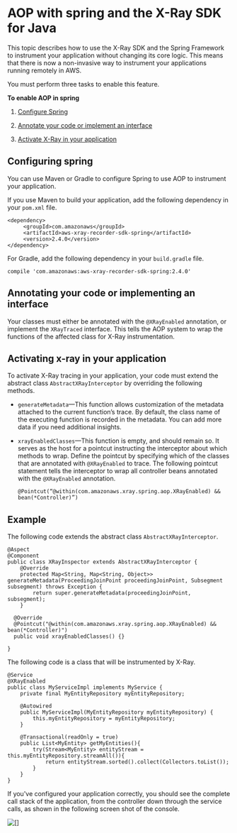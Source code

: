 # AOP with spring and the X\-Ray SDK for Java<a name="xray-sdk-java-aop-spring"></a>

This topic describes how to use the X\-Ray SDK and the Spring Framework to instrument your application without changing its core logic\. This means that there is now a non\-invasive way to instrument your applications running remotely in AWS\.

You must perform three tasks to enable this feature\.

**To enable AOP in spring**

1. [Configure Spring](#xray-sdk-java-aop-spring-configuration)

1. [Annotate your code or implement an interface](#xray-sdk-java-aop-annotate-or-implement)

1. [Activate X\-Ray in your application](#xray-sdk-java-aop-activate-xray)

## Configuring spring<a name="xray-sdk-java-aop-spring-configuration"></a>

You can use Maven or Gradle to configure Spring to use AOP to instrument your application\.

If you use Maven to build your application, add the following dependency in your `pom.xml` file\.

```
<dependency> 
     <groupId>com.amazonaws</groupId> 
     <artifactId>aws-xray-recorder-sdk-spring</artifactId> 
     <version>2.4.0</version> 
</dependency>
```

For Gradle, add the following dependency in your `build.gradle` file\.

```
compile 'com.amazonaws:aws-xray-recorder-sdk-spring:2.4.0'
```

## Annotating your code or implementing an interface<a name="xray-sdk-java-aop-annotate-or-implement"></a>

Your classes must either be annotated with the `@XRayEnabled` annotation, or implement the `XRayTraced` interface\. This tells the AOP system to wrap the functions of the affected class for X\-Ray instrumentation\.

## Activating x\-ray in your application<a name="xray-sdk-java-aop-activate-xray"></a>

To activate X\-Ray tracing in your application, your code must extend the abstract class `AbstractXRayInterceptor` by overriding the following methods\.
+ `generateMetadata`—This function allows customization of the metadata attached to the current function’s trace\. By default, the class name of the executing function is recorded in the metadata\. You can add more data if you need additional insights\.
+ `xrayEnabledClasses`—This function is empty, and should remain so\. It serves as the host for a pointcut instructing the interceptor about which methods to wrap\. Define the pointcut by specifying which of the classes that are annotated with `@XRayEnabled` to trace\. The following pointcut statement tells the interceptor to wrap all controller beans annotated with the `@XRayEnabled` annotation\.

  ```
  @Pointcut(“@within(com.amazonaws.xray.spring.aop.XRayEnabled) && bean(*Controller)”)
  ```

## Example<a name="xray-sdk-java-aop-example"></a>

The following code extends the abstract class `AbstractXRayInterceptor`\.

```
@Aspect
@Component
public class XRayInspector extends AbstractXRayInterceptor {    
    @Override    
    protected Map<String, Map<String, Object>> generateMetadata(ProceedingJoinPoint proceedingJoinPoint, Subsegment subsegment) throws Exception {      
        return super.generateMetadata(proceedingJoinPoint, subsegment);    
    }    
  
  @Override    
  @Pointcut("@within(com.amazonaws.xray.spring.aop.XRayEnabled) && bean(*Controller)")    
  public void xrayEnabledClasses() {}
  
}
```

The following code is a class that will be instrumented by X\-Ray\.

```
@Service
@XRayEnabled
public class MyServiceImpl implements MyService {    
    private final MyEntityRepository myEntityRepository;    
    
    @Autowired    
    public MyServiceImpl(MyEntityRepository myEntityRepository) {        
        this.myEntityRepository = myEntityRepository;    
    }    
    
    @Transactional(readOnly = true)    
    public List<MyEntity> getMyEntities(){        
        try(Stream<MyEntity> entityStream = this.myEntityRepository.streamAll()){            
            return entityStream.sorted().collect(Collectors.toList());        
        }    
    }
}
```

If you've configured your application correctly, you should see the complete call stack of the application, from the controller down through the service calls, as shown in the following screen shot of the console\.

![\[\]](http://docs.aws.amazon.com/xray/latest/devguide/images/aop-spring-console.png)